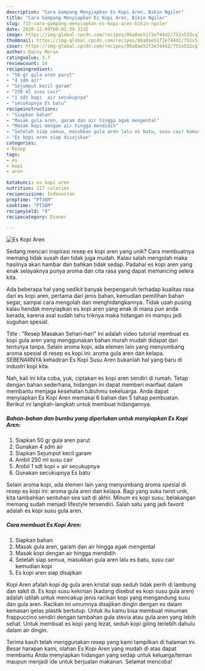 ```yaml
---
description: "Cara Gampang Menyiapkan Es Kopi Aren, Bikin Ngiler"
title: "Cara Gampang Menyiapkan Es Kopi Aren, Bikin Ngiler"
slug: 715-cara-gampang-menyiapkan-es-kopi-aren-bikin-ngiler
date: 2020-12-09T09:01:39.323Z
image: https://img-global.cpcdn.com/recipes/06a8ae51f2e744d2/751x532cq70/es-kopi-aren-foto-resep-utama.jpg
thumbnail: https://img-global.cpcdn.com/recipes/06a8ae51f2e744d2/751x532cq70/es-kopi-aren-foto-resep-utama.jpg
cover: https://img-global.cpcdn.com/recipes/06a8ae51f2e744d2/751x532cq70/es-kopi-aren-foto-resep-utama.jpg
author: Daisy Moran
ratingvalue: 3.7
reviewcount: 14
recipeingredient:
- "50 gr gula aren parut"
- "4 sdm air"
- "Sejumput kecil garam"
- "250 ml susu cair"
- "1 sdt kopi  air secukupnya"
- "secukupnya Es batu"
recipeinstructions:
- "Siapkan bahan"
- "Masak gula aren, garam dan air hingga agak mengental"
- "Masak kopi dengan air hingga mendidih"
- "Setelah siap semua, masukkan gula aren lalu es batu, susu cair kemudian kopi"
- "Es kopi aren siap disajikan"
categories:
- Resep
tags:
- es
- kopi
- aren

katakunci: es kopi aren 
nutrition: 217 calories
recipecuisine: Indonesian
preptime: "PT36M"
cooktime: "PT36M"
recipeyield: "4"
recipecategory: Dinner

---
```



![Es Kopi Aren](https://img-global.cpcdn.com/recipes/06a8ae51f2e744d2/751x532cq70/es-kopi-aren-foto-resep-utama.jpg)

Sedang mencari inspirasi resep es kopi aren yang unik? Cara membuatnya memang tidak susah dan tidak juga mudah. Kalau salah mengolah maka hasilnya akan hambar dan bahkan tidak sedap. Padahal es kopi aren yang enak selayaknya punya aroma dan cita rasa yang dapat memancing selera kita.

Ada beberapa hal yang sedikit banyak berpengaruh terhadap kualitas rasa dari es kopi aren, pertama dari jenis bahan, kemudian pemilihan bahan segar, sampai cara mengolah dan menghidangkannya. Tidak usah pusing kalau hendak menyiapkan es kopi aren yang enak di mana pun anda berada, karena asal sudah tahu triknya maka hidangan ini mampu jadi suguhan spesial.

Title : &#34;Resep Masakan Sehari-hari&#34; Ini adalah video tutorial membuat es kopi gula aren yang menggunakan bahan murah mudah didapat dan tentunya tanpa. Selain aroma kopi, ada elemen lain yang menyumbang aroma spesial di resep es kopi ini: aroma gula aren dan kelapa. SEBENARNYA kehadiran Es Kopi Susu Aren bukanlah hal yang baru di industri kopi kita.


Nah, kali ini kita coba, yuk, ciptakan es kopi aren sendiri di rumah. Tetap dengan bahan sederhana, hidangan ini dapat memberi manfaat dalam membantu menjaga kesehatan tubuhmu sekeluarga. Anda dapat menyiapkan Es Kopi Aren memakai 6 bahan dan 5 tahap pembuatan. Berikut ini langkah-langkah untuk membuat hidangannya.

<!--inarticleads1-->

##### Bahan-bahan dan bumbu yang diperlukan untuk menyiapkan Es Kopi Aren:

1. Siapkan 50 gr gula aren parut
1. Gunakan 4 sdm air
1. Siapkan Sejumput kecil garam
1. Ambil 250 ml susu cair
1. Ambil 1 sdt kopi + air secukupnya
1. Gunakan secukupnya Es batu


Selain aroma kopi, ada elemen lain yang menyumbang aroma spesial di resep es kopi ini: aroma gula aren dan kelapa. Bagi yang suka twist unik, kita tambahkan sentuhan sea salt di akhir. Minum es kopi susu, belakangan memang sudah menjadi lifestyle tersendiri. Salah satu yang jadi favorit adalah es kopi susu gula aren. 

<!--inarticleads2-->

##### Cara membuat Es Kopi Aren:

1. Siapkan bahan
1. Masak gula aren, garam dan air hingga agak mengental
1. Masak kopi dengan air hingga mendidih
1. Setelah siap semua, masukkan gula aren lalu es batu, susu cair kemudian kopi
1. Es kopi aren siap disajikan


Kopi Aren afalah kopi dg gula aren kristal siap seduh tidak perih di lambung dan sakit di. Es kopi susu kekinian (kadang disebut es kopi susu gula aren) adalah istilah untuk mencakup jenis racikan kopi yang mengandung susu dan gula aren. Racikan ini umumnya disajikan dingin dengan es dalam kemasan gelas plastik bertutup. Untuk itu kamu bisa membuat minuman frappuccino sendiri dengan tambahan gula stevia atau gula aren yang lebih sehat. Untuk membuat es kopi yang lezat, seduh kopi giling terlebih dahulu dalam air dingin. 

Terima kasih telah menggunakan resep yang kami tampilkan di halaman ini. Besar harapan kami, olahan Es Kopi Aren yang mudah di atas dapat membantu Anda menyiapkan hidangan yang sedap untuk keluarga/teman maupun menjadi ide untuk berjualan makanan. Selamat mencoba!
